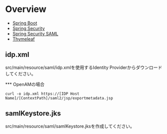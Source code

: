 # Overview

- [Spring Boot](http://projects.spring.io/spring-boot/)
- [Spring Security](http://projects.spring.io/spring-security/)
- [Spring Security SAML](http://projects.spring.io/spring-security-saml/)
- [Thymeleaf](http://www.thymeleaf.org/)

## idp.xml

src/main/resource/saml/idp.xmlを使用するIdentity Providerからダウンロードしてください。

*** OpenAMの場合

```
curl -o idp.xml https://[IDP Host Name]/[ContextPath]/saml2/jsp/exportmetadata.jsp
```

## samlKeystore.jks

src/main/resource/saml/samlKeystore.jksを作成してください。
